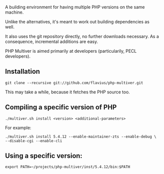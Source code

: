 A building environment for having multiple PHP versions on the same machine.

Unlike the alternatives, it's meant to work out building dependencies as well.

It also uses the git repository directly, no further downloads necessary. As
a consequence, incremental additions are easy.

PHP Multiver is aimed primarily at developers (particularily, PECL developers).

## Installation

    git clone --recursive git://github.com/flavius/php-multiver.git

This may take a while, because it fetches the PHP source too.

## Compiling a specific version of PHP

    ./multiver.sh install <version> <additional-parameters>

For example:

    ./multiver.sh install 5.4.12 --enable-maintainer-zts --enable-debug \
    --disable-cgi --enable-cli

## Using a specific version:

    export PATH=~/projects/php-multiver/inst/5.4.12/bin:$PATH


